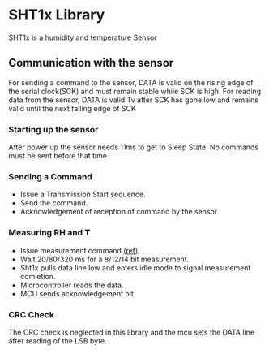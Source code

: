 # SHT1x Library
SHT1x is a humidity and temperature Sensor
## Communication with the sensor
For sending a command to the sensor, DATA is valid on the rising edge of the serial clock(SCK) and must remain stable while SCK is high.
For reading data from the sensor, DATA is valid Tv after SCK has gone low and remains valid until the next falling edge of SCK
### Starting up the sensor
After power up the sensor needs 11ms to get to Sleep State. No commands must be sent before that time
### Sending a Command
* Issue a Transmission Start sequence.
* Send the command.
* Acknowledgement of reception of command by the sensor.
### Measuring RH and T
* Issue measurement command [(ref)](#sending-a-command)
* Wait 20/80/320 ms for a 8/12/14 bit measurement.
* Sht1x pulls data line low and enters idle mode to signal measurement comletion.
* Microcontroller reads the data.
* MCU sends acknowledgement bit.
### CRC Check
The CRC check is neglected in this library and the mcu sets the DATA line after reading of the LSB byte.
